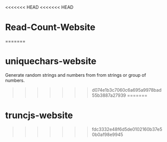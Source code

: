 <<<<<<< HEAD
<<<<<<< HEAD
# Read-Count-Website
=======
# uniquechars-website
Generate random strings and numbers from from strings or group of numbers.
>>>>>>> d074e1b3c7060c6a695a9978bad55b3887a27939
=======
# truncjs-website
>>>>>>> fdc3332e48f6d5de0102160b37e50b0af98e9945
